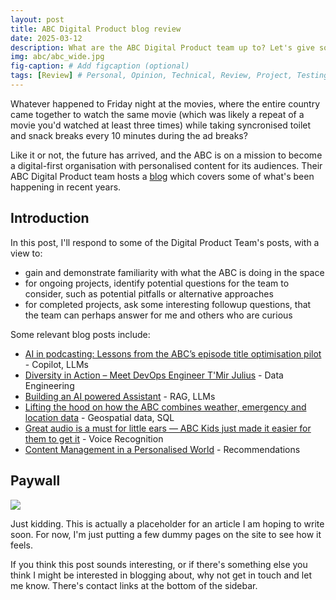 ```yaml
---
layout: post
title: ABC Digital Product blog review
date: 2025-03-12
description: What are the ABC Digital Product team up to? Let's give some of their blog posts a critical review...
img: abc/abc_wide.jpg
fig-caption: # Add figcaption (optional)
tags: [Review] # Personal, Opinion, Technical, Review, Project, Testing
---
```


Whatever happened to Friday night at the movies, where the entire country came together to watch the same movie (which was likely a repeat of a movie you'd watched at least three times) while taking syncronised toilet and snack breaks every 10 minutes during the ad breaks?

Like it or not, the future has arrived, and the ABC is on a mission to become a digital-first organisation with personalised content for its audiences. Their ABC Digital Product team hosts a [blog](https://www.abc.net.au/digital-product) which covers some of what's been happening in recent years.

## Introduction

In this post, I'll respond to some of the Digital Product Team's posts, with a view to:

* gain and demonstrate familiarity with what the ABC is doing in the space
* for ongoing projects, identify potential questions for the team to consider, such as potential pitfalls or alternative approaches
* for completed projects, ask some interesting followup questions, that the team can perhaps answer for me and others who are curious

Some relevant blog posts include:

* [AI in podcasting: Lessons from the ABC’s episode title optimisation pilot](https://www.abc.net.au/digital-product/abc-podcast-headlines-generative-ai-pilot/104455766) - Copilot, LLMs
* [Diversity in Action – Meet DevOps Engineer T'Mir Julius](https://www.abc.net.au/digital-product/diversity-in-action-tmir-julius/104530800) - Data Engineering
* [Building an AI powered Assistant](https://www.abc.net.au/digital-product/building-an-ai-powered-assistant/104313946) - RAG, LLMs
* [Lifting the hood on how the ABC combines weather, emergency and location data](https://www.abc.net.au/digital-product/how-the-abc-combines-weather-emergency-and-location-data/102756766) - Geospatial data, SQL
* [Great audio is a must for little ears — ABC Kids just made it easier for them to get it](https://www.abc.net.au/digital-product/abc-kids-smart-speaker-experience/102529772) - Voice Recognition
* [Content Management in a Personalised World](https://www.abc.net.au/digital-product/content-management-in-a-personalised-world/102184910) - Recommendations

## Paywall

![]({{site.baseurl}}/assets/img/testing/paywall.jpg)

Just kidding. This is actually a placeholder for an article I am hoping to write soon. For now, I'm just putting a few dummy pages on the site to see how it feels.

If you think this post sounds interesting, or if there's something else you think I might be interested in blogging about, why not get in touch and let me know. There's contact links at the bottom of the sidebar. 